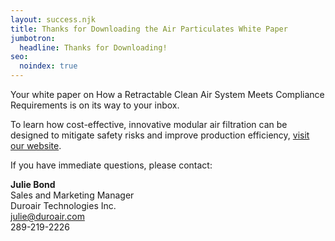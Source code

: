 ```yaml
---
layout: success.njk
title: Thanks for Downloading the Air Particulates White Paper
jumbotron:
  headline: Thanks for Downloading!
seo:
  noindex: true
---
```

Your white paper on How a Retractable Clean Air System Meets Compliance Requirements is on its way to your inbox.

To learn how cost-effective, innovative modular air filtration can be designed to mitigate safety risks and improve production efficiency, <a href="/">visit our website</a>.

If you have immediate questions, please contact:
 
<strong>Julie Bond</strong><br>
Sales and Marketing Manager<br>
Duroair Technologies Inc.<br>
julie@duroair.com<br>
289-219-2226
